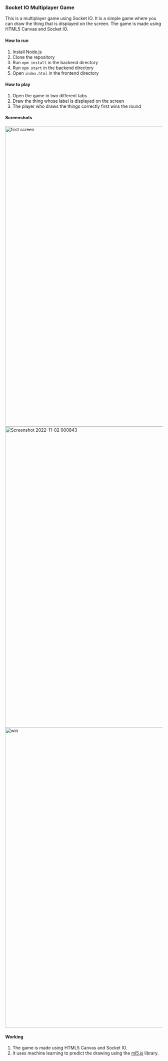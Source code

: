 
### Socket IO Multiplayer Game

This is a multiplayer game using Socket IO. It is a simple game where you can draw the thing that is displayed on the screen. The game is made using HTML5 Canvas and Socket IO.

#### How to run

1. Install Node.js
2. Clone the repository
3. Run `npm install` in the backend directory
4. Run `npm start` in the backend directory
5. Open `index.html` in the frontend directory


#### How to play

1. Open the game in two different tabs
2. Draw the thing whose label is displayed on the screen
3. The player who draws the things correctly first wins the round



#### Screenshots

<img width="960" alt="first screen" src="https://user-images.githubusercontent.com/95695273/199312497-64d095bd-766a-4127-957e-165cf056fcb1.png">

<img width="960" alt="Screenshot 2022-11-02 000843" src="https://user-images.githubusercontent.com/95695273/199312514-41c9a146-62d6-4c68-b446-c069d66da571.png">

<img width="960" alt="win" src="https://user-images.githubusercontent.com/95695273/199312520-5c530535-aa8f-499f-9244-7d402304cbe9.png">



#### Working

1. The game is made using HTML5 Canvas and Socket IO.
2. It uses machine learning to predict the drawing using the [ml5.js](https://ml5js.org/) library.


